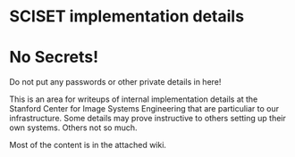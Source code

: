 # SCISET implementation details

# No Secrets!

Do not put any passwords or other private details in here!

This is an area for writeups of internal implementation details at the Stanford Center for Image Systems Engineering that are particuliar to our infrastructure.  Some details may prove instructive to others setting up their own systems.   Others not so much.

Most of the content is in the attached wiki.  
